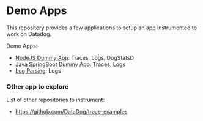 # Demo Apps

This repository provides a few applications to setup an app instrumented to work on Datadog.

Demo Apps:

- [NodeJS Dummy App](./nodejs-dummy): Traces, Logs, DogStatsD
- [Java SpringBoot Dummy App](./javaspringbook-dummy): Traces, Logs
- [Log Parsing](./log-script): Logs

### Other app to explore

List of other repositories to instrument:

- https://github.com/DataDog/trace-examples
